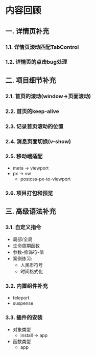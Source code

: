 # 内容回顾

## 一. 详情页补充

### 1.1. 详情页滚动匹配TabControl





### 1.2. 详情页的点击bug处理







## 二. 项目细节补充

### 2.1. 首页的滚动(window->页面滚动)





### 2.2. 首页的keep-alive





### 2.3. 记录首页滚动的位置





### 2.4. 消息页面切换(v-show)





### 2.5. 移动端适配

* meta -> viewport
* px -> vw
  * postcss-px-to-viewport





### 2.6. 项目打包和预览







## 三. 高级语法补充

### 3.1. 自定义指令

* 局部/全局
* 生命周期函数
* 参数-修饰符-值
* 案例练习:
  * 人民币符号
  * 时间格式化





### 3.2. 内置组件补充

* teleport
* suspense





### 3.3. 插件的安装

* 对象类型
  * install -> app
* 函数类型
  * app











